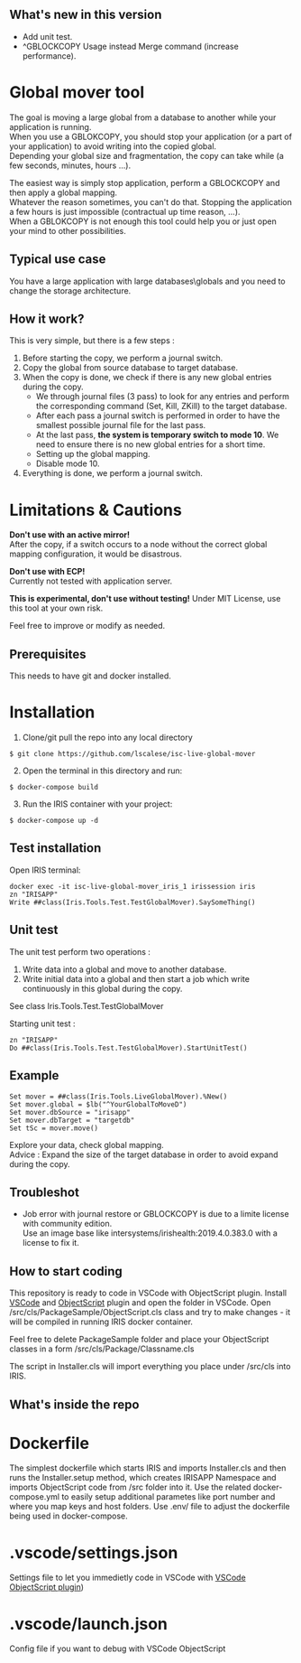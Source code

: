 ## What's new in this version

* Add unit test.  
* ^GBLOCKCOPY Usage instead Merge command (increase performance).  

# Global mover tool

The goal is moving a large global from a database to another while your application is running.  
When you use a GBLOKCOPY, you should stop your application (or a part of your application) to avoid writing into the copied global.  
Depending your global size and fragmentation, the copy can take while (a few seconds, minutes, hours ...).  

The easiest way is simply stop application, perform a GBLOCKCOPY and then apply a global mapping.  
Whatever the reason sometimes, you can't do that.  Stopping the application a few hours is just impossible (contractual up time reason, ...).  
When a GBLOKCOPY is not enough this tool could help you or just open your mind to other possibilities.  

## Typical use case

You have a large application with large databases\globals and you need to change the storage architecture.  

## How it work?

This is very simple, but there is a few steps : 

1. Before starting the copy, we perform a journal switch.
2. Copy the global from source database to target database.
3. When the copy is done, we check if there is any new global entries during the copy.  
   * We through journal files (3 pass) to look for any entries and perform the corresponding command (Set, Kill, ZKill) to the target database.  
   * After each pass a journal switch is performed in order to have the smallest possible journal file for the last pass.  
   * At the last pass, **the system is temporary switch to mode 10**.  We need to ensure there is no new global entries for a short time.
   * Setting up the global mapping.
   * Disable mode 10.
4. Everything is done, we perform a journal switch.  

# Limitations & Cautions

**Don't use with an active mirror!**  
After the copy, if a switch occurs to a node without the correct global mapping configuration, it would be disastrous.  

**Don't use with ECP!**  
Currently not tested with application server.  

**This is experimental, don't use without testing!**
Under MIT License, use this tool at your own risk.  

Feel free to improve or modify as needed.  

## Prerequisites
This needs to have git and docker installed.

# Installation 

1. Clone/git pull the repo into any local directory

```
$ git clone https://github.com/lscalese/isc-live-global-mover
```

2. Open the terminal in this directory and run:

```
$ docker-compose build
```

3. Run the IRIS container with your project:

```
$ docker-compose up -d
```

## Test installation

Open IRIS terminal:

```
docker exec -it isc-live-global-mover_iris_1 irissession iris
zn "IRISAPP"
Write ##class(Iris.Tools.Test.TestGlobalMover).SaySomeThing()
```

## Unit test

The unit test perform two operations : 

1. Write data into a global and move to another database.
2. Write initial data into a global and then start a job which write continuously in this global during the copy.  

See class Iris.Tools.Test.TestGlobalMover

Starting unit test : 
```
zn "IRISAPP"
Do ##class(Iris.Tools.Test.TestGlobalMover).StartUnitTest()
```

## Example

```
Set mover = ##class(Iris.Tools.LiveGlobalMover).%New()
Set mover.global = $lb("^YourGlobalToMoveD")
Set mover.dbSource = "irisapp"
Set mover.dbTarget = "targetdb"
Set tSc = mover.move()
```
Explore your data, check global mapping.  
Advice : Expand the size of the target database in order to avoid expand during the copy.  

## Troubleshot

* Job error with journal restore or GBLOCKCOPY is due to a limite license with community edition.  
  Use an image base like intersystems/irishealth:2019.4.0.383.0 with a license to fix it.  

  

## How to start coding
This repository is ready to code in VSCode with ObjectScript plugin.
Install [VSCode](https://code.visualstudio.com/) and [ObjectScript](https://marketplace.visualstudio.com/items?itemName=daimor.vscode-objectscript) plugin and open the folder in VSCode.
Open /src/cls/PackageSample/ObjectScript.cls class and try to make changes - it will be compiled in running IRIS docker container.

Feel free to delete PackageSample folder and place your ObjectScript classes in a form
/src/cls/Package/Classname.cls

The script in Installer.cls will import everything you place under /src/cls into IRIS.

## What's inside the repo

# Dockerfile

The simplest dockerfile which starts IRIS and imports Installer.cls and then runs the Installer.setup method, which creates IRISAPP Namespace and imports ObjectScript code from /src folder into it.
Use the related docker-compose.yml to easily setup additional parametes like port number and where you map keys and host folders.
Use .env/ file to adjust the dockerfile being used in docker-compose.

# .vscode/settings.json

Settings file to let you immedietly code in VSCode with [VSCode ObjectScript plugin](https://marketplace.visualstudio.com/items?itemName=daimor.vscode-objectscript))

# .vscode/launch.json
Config file if you want to debug with VSCode ObjectScript

